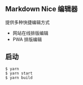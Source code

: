 ## Markdown Nice 编辑器

提供多种快捷编辑方式

- 网站在线排版编辑
- PWA 排版编辑

## 启动

```shell
$ yarn
$ yarn start
$ yarn build
```